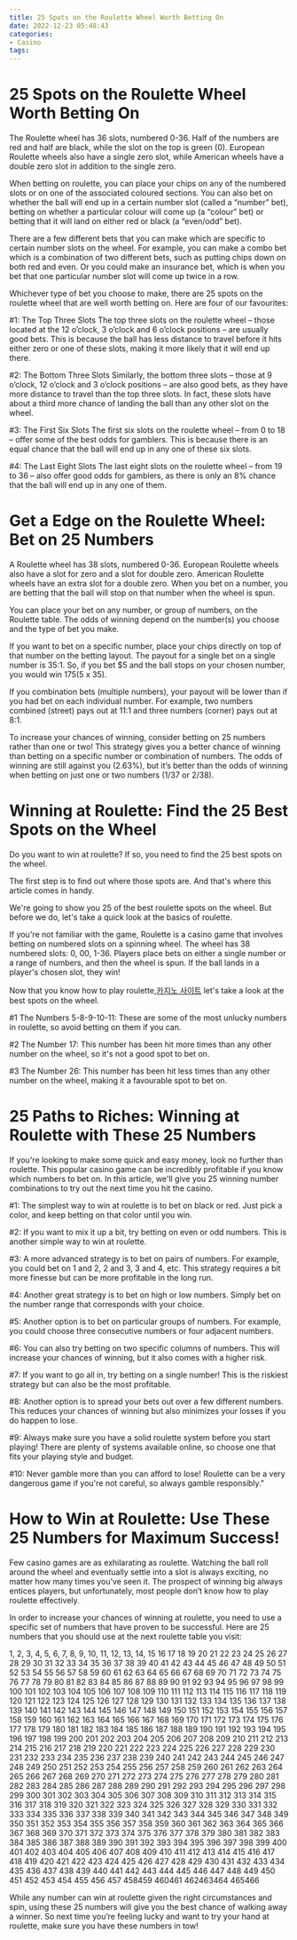 ```yaml
---
title: 25 Spots on the Roulette Wheel Worth Betting On 
date: 2022-12-23 05:48:43
categories:
- Casino
tags:
---
```



#  25 Spots on the Roulette Wheel Worth Betting On 

The Roulette wheel has 36 slots, numbered 0-36. Half of the numbers are red and half are black, while the slot on the top is green (0). European Roulette wheels also have a single zero slot, while American wheels have a double zero slot in addition to the single zero.

When betting on roulette, you can place your chips on any of the numbered slots or on one of the associated coloured sections. You can also bet on whether the ball will end up in a certain number slot (called a “number” bet), betting on whether a particular colour will come up (a “colour” bet) or betting that it will land on either red or black (a “even/odd” bet).

There are a few different bets that you can make which are specific to certain number slots on the wheel. For example, you can make a combo bet which is a combination of two different bets, such as putting chips down on both red and even. Or you could make an insurance bet, which is when you bet that one particular number slot will come up twice in a row.

Whichever type of bet you choose to make, there are 25 spots on the roulette wheel that are well worth betting on. Here are four of our favourites:

#1: The Top Three Slots
The top three slots on the roulette wheel – those located at the 12 o’clock, 3 o’clock and 6 o’clock positions – are usually good bets. This is because the ball has less distance to travel before it hits either zero or one of these slots, making it more likely that it will end up there. 

#2: The Bottom Three Slots
Similarly, the bottom three slots – those at 9 o’clock, 12 o’clock and 3 o’clock positions – are also good bets, as they have more distance to travel than the top three slots. In fact, these slots have about a third more chance of landing the ball than any other slot on the wheel. 

#3: The First Six Slots 
The first six slots on the roulette wheel – from 0 to 18 – offer some of the best odds for gamblers. This is because there is an equal chance that the ball will end up in any one of these six slots. 

#4: The Last Eight Slots 
The last eight slots on the roulette wheel – from 19 to 36 – also offer good odds for gamblers, as there is only an 8% chance that the ball will end up in any one of them.

#  Get a Edge on the Roulette Wheel: Bet on 25 Numbers 
A Roulette wheel has 38 slots, numbered 0-36. European Roulette wheels also have a slot for zero and a slot for double zero. American Roulette wheels have an extra slot for a double zero. When you bet on a number, you are betting that the ball will stop on that number when the wheel is spun.

You can place your bet on any number, or group of numbers, on the Roulette table. The odds of winning depend on the number(s) you choose and the type of bet you make.

If you want to bet on a specific number, place your chips directly on top of that number on the betting layout. The payout for a single bet on a single number is 35:1. So, if you bet $5 and the ball stops on your chosen number, you would win $175 ($5 x 35).

If you combination bets (multiple numbers), your payout will be lower than if you had bet on each individual number. For example, two numbers combined (street) pays out at 11:1 and three numbers (corner) pays out at 8:1.

To increase your chances of winning, consider betting on 25 numbers rather than one or two! This strategy gives you a better chance of winning than betting on a specific number or combination of numbers. The odds of winning are still against you (2.63%), but it’s better than the odds of winning when betting on just one or two numbers (1/37 or 2/38).

#  Winning at Roulette: Find the 25 Best Spots on the Wheel 

Do you want to win at roulette? If so, you need to find the 25 best spots on the wheel.

The first step is to find out where those spots are. And that's where this article comes in handy.

We're going to show you 25 of the best roulette spots on the wheel. But before we do, let's take a quick look at the basics of roulette.

If you're not familiar with the game, Roulette is a casino game that involves betting on numbered slots on a spinning wheel. The wheel has 38 numbered slots: 0, 00, 1-36. Players place bets on either a single number or a range of numbers, and then the wheel is spun. If the ball lands in a player's chosen slot, they win!

Now that you know how to play roulette,[카지노 사이트](https://choegocasino.com/) let's take a look at the best spots on the wheel.

#1 The Numbers 5-8-9-10-11: These are some of the most unlucky numbers in roulette, so avoid betting on them if you can.

#2 The Number 17: This number has been hit more times than any other number on the wheel, so it's not a good spot to bet on.

#3 The Number 26: This number has been hit less times than any other number on the wheel, making it a favourable spot to bet on.

#  25 Paths to Riches: Winning at Roulette with These 25 Numbers 

If you're looking to make some quick and easy money, look no further than roulette. This popular casino game can be incredibly profitable if you know which numbers to bet on. In this article, we'll give you 25 winning number combinations to try out the next time you hit the casino.

#1: The simplest way to win at roulette is to bet on black or red. Just pick a color, and keep betting on that color until you win.

#2: If you want to mix it up a bit, try betting on even or odd numbers. This is another simple way to win at roulette.

#3: A more advanced strategy is to bet on pairs of numbers. For example, you could bet on 1 and 2, 2 and 3, 3 and 4, etc. This strategy requires a bit more finesse but can be more profitable in the long run.

#4: Another great strategy is to bet on high or low numbers. Simply bet on the number range that corresponds with your choice.

#5: Another option is to bet on particular groups of numbers. For example, you could choose three consecutive numbers or four adjacent numbers.

#6: You can also try betting on two specific columns of numbers. This will increase your chances of winning, but it also comes with a higher risk.

#7: If you want to go all in, try betting on a single number! This is the riskiest strategy but can also be the most profitable.

#8: Another option is to spread your bets out over a few different numbers. This reduces your chances of winning but also minimizes your losses if you do happen to lose.


  #9: Always make sure you have a solid roulette system before you start playing! There are plenty of systems available online, so choose one that fits your playing style and budget. 

  #10: Never gamble more than you can afford to lose! Roulette can be a very dangerous game if you're not careful, so always gamble responsibly."

#  How to Win at Roulette: Use These 25 Numbers for Maximum Success!

Few casino games are as exhilarating as roulette. Watching the ball roll around the wheel and eventually settle into a slot is always exciting, no matter how many times you’ve seen it. The prospect of winning big always entices players, but unfortunately, most people don’t know how to play roulette effectively.

In order to increase your chances of winning at roulette, you need to use a specific set of numbers that have proven to be successful. Here are 25 numbers that you should use at the next roulette table you visit:

1, 2, 3, 4, 5, 6, 7, 8, 9, 10, 11, 12, 13, 14, 15 16 17 18 19 20 21 22 23 24 25 26 27 28 29 30 31 32 33 34 35 36 37 38 39 40 41 42 43 44 45 46 47 48 49 50 51 52 53 54 55 56 57 58 59 60 61 62 63 64 65 66 67 68 69 70 71 72 73 74 75 76 77 78 79 80 81 82 83 84 85 86 87 88 89 90 91 92 93 94 95 96 97 98 99 100 101 102 103 104 105 106 107 108 109 110 111 112 113 114 115 116 117 118 119 120 121 122 123 124 125 126 127 128 129 130 131 132 133 134 135 136 137 138 139 140 141 142 143 144 145 146 147 148 149 150 151 152 153 154 155 156 157 158 159 160 161 162 163 164 165 166 167 168 169 170 171 172 173 174 175 176 177 178 179 180 181 182 183 184 185 186 187 188 189 190 191 192 193 194 195 196 197 198 199 200 201 202 203 204 205 206 207 208 209 210 211 212 213 214 215 216 217 218 219 220 221 222 223 224 225 226 227 228 229 230 231 232 233 234 235 236 237 238 239 240 241 242 243 244 245 246 247 248 249 250 251 252 253 254 255 256 257 258 259 260 261 262 263 264 265 266 267 268 269 270 271 272 273 274 275 276 277 278 279 280 281 282 283 284 285 286 287 288 289 290 291 292 293 294 295 296 297 298 299 300 301 302 303 304 305 306 307 308 309 310 311 312 313 314 315 316 317 318 319 320 321 322 323 324 325 326 327 328 329 330 331 332 333 334 335 336 337 338 339 340 341 342 343 344 345 346 347 348 349 350 351 352 353 354 355 356 357 358 359 360 361 362 363 364 365 366 367 368 369 370 371 372 373 374 375 376 377 378 379 380 381 382 383 384 385 386 387 388 389 390 391 392 393 394 395 396 397 398 399 400 401 402 403 404 405 406 407 408 409 410 411 412 413 414 415 416 417 418 419 420 421 422 423 424 425 426 427 428 429 430 431 432 433 434 435 436 437 438 439 440 441 442 443 444 445 446 447 448 449 450 451 452 453 454 455 456 457 458459 460461 462463464 465466

While any number can win at roulette given the right circumstances and spin, using these 25 numbers will give you the best chance of walking away a winner. So next time you’re feeling lucky and want to try your hand at roulette, make sure you have these numbers in tow!